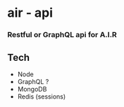# air - api
### Restful or GraphQL api for A.I.R 

## Tech
- Node
- GraphQL ?
- MongoDB
- Redis (sessions)
